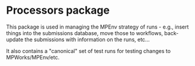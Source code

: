 # Processors package

This package is used in managing the MPEnv strategy of runs - e.g., insert things into the submissions database, move those to workflows, back-update the submissions with information on the runs, etc...

It also contains a "canonical" set of test runs for testing changes to MPWorks/MPEnv/etc.